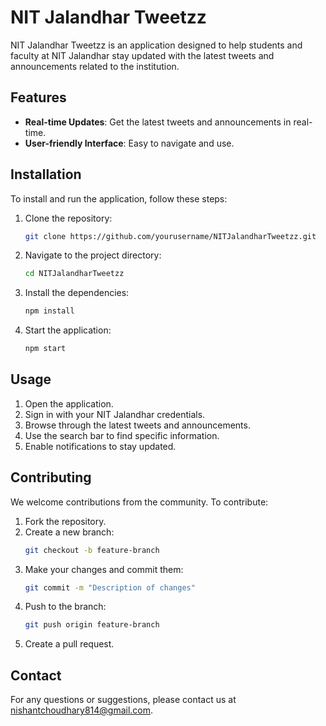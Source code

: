 # NIT Jalandhar Tweetzz

NIT Jalandhar Tweetzz is an application designed to help students and faculty at NIT Jalandhar stay updated with the latest tweets and announcements related to the institution.

## Features

- **Real-time Updates**: Get the latest tweets and announcements in real-time.
- **User-friendly Interface**: Easy to navigate and use.


## Installation

To install and run the application, follow these steps:

1. Clone the repository:
    ```bash
    git clone https://github.com/yourusername/NITJalandharTweetzz.git
    ```
2. Navigate to the project directory:
    ```bash
    cd NITJalandharTweetzz
    ```
3. Install the dependencies:
    ```bash
    npm install
    ```
4. Start the application:
    ```bash
    npm start
    ```

## Usage

1. Open the application.
2. Sign in with your NIT Jalandhar credentials.
3. Browse through the latest tweets and announcements.
4. Use the search bar to find specific information.
5. Enable notifications to stay updated.

## Contributing

We welcome contributions from the community. To contribute:

1. Fork the repository.
2. Create a new branch:
    ```bash
    git checkout -b feature-branch
    ```
3. Make your changes and commit them:
    ```bash
    git commit -m "Description of changes"
    ```
4. Push to the branch:
    ```bash
    git push origin feature-branch
    ```
5. Create a pull request.


## Contact

For any questions or suggestions, please contact us at nishantchoudhary814@gmail.com.
